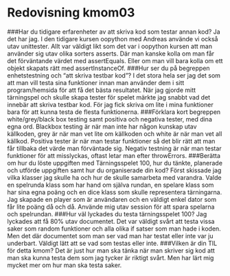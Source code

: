 ---
---
Redovisning kmom03
=========================

###Har du tidigare erfarenheter av att skriva kod som testar annan kod?
Ja det har jag. I den tidigare kursen oopython med Andreas använde vi också utav unittester. Allt var väldigt likt som det var i oopython kursen att man använder sig utav olika sorters asserts. Där man kanske kolla om man får det förväntande värdet med assertEquals. Eller om man vill bara kolla om ett objekt skapats rätt med assertInstanceOf. 
###Hur ser du på begreppen enhetstestning och “att skriva testbar kod”?
I det stora hela ser jag det som att man vill testa sina funktioner innan man använder dem i sitt program/hemsida för att få det bästa resultatet. När jag gjorde mitt tärningspel och skulle skapa tester för spelet märkte jag snabbt vad det innebär att skriva testbar kod. För jag fick skriva om lite i mina funktioner bara för att kunna testa de flesta funktionerna. 
###Förklara kort begreppen white/grey/black box testing samt positiva och negativa tester, med dina egna ord.
Blackbox testing är när man inte har någon kunskap utav källkoden, grey är när man vet lite om källkoden och white är när man vet all källkod. Positiva tester är när man testar funktioner så det blir rätt att man får tillbaka det värde man förväntade sig. Negativ testning är när man testar funktioner för att misslyckas, oftast letar man efter throwErrors. 
###Berätta om hur du löste uppgiften med Tärningsspelet 100, hur du tänkte, planerade och utförde uppgiften samt hur du organiserade din kod?
Först skissade jag vilka klasser jag skulle ha och hur de skulle samarbeta med varandra. Valde en spelrunda klass som har hand om själva rundan, en spelare klass som har sina egna poäng och en dice klass som skulle representera tärningarna. Jag skapade en player som är användaren och en väldigt enkel dator som får lite poäng då och då. Använde mig utav session för att spara spelarna och spelrundan.
###Hur väl lyckades du testa tärningsspelet 100?
Jag lyckades att få 80% utav documentet. Det var väldigt svårt att testa vissa saker som random funktioner och alla olika if satser som man hade i koden. Men det där documentet som man ser vad man har testat eller inte var ju underbart. Väldigt lätt att se vad som testas eller inte. 
###Vilken är din TIL för detta kmom?
Det är just hur man ska tänka när man skriver sig kod att man ska kunna testa dem som jag tycker är riktigt svårt. Men har lärt mig mycket mer om hur man ska testa saker. 


